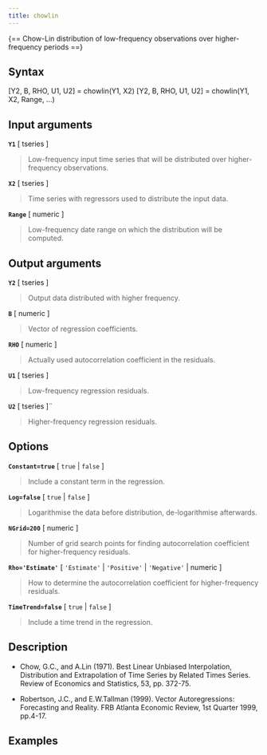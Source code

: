```yaml
---
title: chowlin
---
```


{== Chow-Lin distribution of low-frequency observations over higher-frequency periods ==}


## Syntax 

[Y2, B, RHO, U1, U2] = chowlin(Y1, X2)
[Y2, B, RHO, U1, U2] = chowlin(Y1, X2, Range, ...)


## Input arguments 

__`Y1`__ [ tseries ]
>
> Low-frequency input time series that will be
> distributed over higher-frequency observations.
>

__`X2`__ [ tseries ]
>
> Time series with regressors used to distribute the
> input data.
>

__`Range`__ [ numeric ] 
>
> Low-frequency date range on which the
> distribution will be computed.
>

## Output arguments 

__`Y2`__ [ tseries ]
> 
> Output data distributed with higher frequency.
>

__`B`__ [ numeric ]
>
> Vector of regression coefficients.
>

__`RHO`__ [ numeric ]
>
> Actually used autocorrelation coefficient in the
> residuals.
>

__`U1`__ [ tseries ]
>
> Low-frequency regression residuals.
>

__`U2`__ [ tseries ]¨
>
> Higher-frequency regression residuals.
>

## Options 

__`Constant=true`__ [ `true` | `false` ]
>
> Include a constant term in the
> regression.
>

__`Log=false`__ [ `true` | `false` ]
> 
> Logarithmise the data before
> distribution, de-logarithmise afterwards.
>

__`NGrid=200`__ [ numeric ]
>
> Number of grid search points for finding
> autocorrelation coefficient for higher-frequency residuals.
>

__`Rho='Estimate'`__ [ `'Estimate'` | `'Positive'` | `'Negative'` | numeric ]
>
> How to determine the autocorrelation coefficient for higher-frequency
> residuals.
>

__`TimeTrend=false`__ [ `true` | `false` ]
>
> Include a time trend in the
> regression.
>

## Description 

* Chow, G.C., and A.Lin (1971). Best Linear Unbiased Interpolation, 
Distribution and Extrapolation of Time Series by Related Times Series.
Review of Economics and Statistics, 53, pp. 372-75.

* Robertson, J.C., and E.W.Tallman (1999). Vector Autoregressions:
Forecasting and Reality. FRB Atlanta Economic Review, 1st Quarter 1999, 
pp.4-17.

## Examples

```matlab
```

